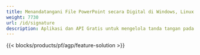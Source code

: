 ```yaml
---
title: Menandatangani File PowerPoint secara Digital di Windows, Linux & macOS
weight: 7730
url: /id/signature
description: Aplikasi dan API Gratis untuk mengelola tanda tangan pada file PPT PPTX dan ODP
---
```


{{< blocks/products/pf/agp/feature-solution >}} 

